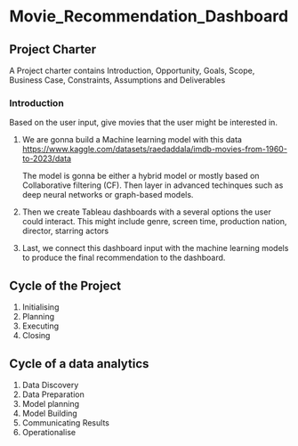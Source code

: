 # Movie_Recommendation_Dashboard
## Project Charter
A Project charter contains Introduction, Opportunity, Goals, Scope, Business Case, Constraints, Assumptions and Deliverables

### Introduction
Based on the user input, give movies that the user might be interested in.
1. We are gonna build a Machine learning model with this data
   https://www.kaggle.com/datasets/raedaddala/imdb-movies-from-1960-to-2023/data

   The model is gonna be either a hybrid model or mostly based on Collaborative filtering (CF).
   Then layer in advanced techinques such as deep neural networks or graph-based models.

2. Then we create Tableau dashboards with a several options the user could interact.
   This might include genre, screen time, production nation, director, starring actors

3. Last, we connect this dashboard input with the machine learning models to produce the final recommendation to the dashboard.

## Cycle of the Project

1. Initialising
2. Planning
3. Executing
4. Closing

## Cycle of a data analytics

1. Data Discovery
2. Data Preparation
3. Model planning
4. Model Building
5. Communicating Results
6. Operationalise
